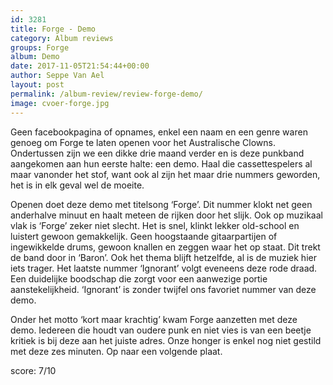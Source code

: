 ```yaml
---
id: 3281
title: Forge - Demo
category: Album reviews
groups: Forge
album: Demo
date: 2017-11-05T21:54:44+00:00
author: Seppe Van Ael
layout: post
permalink: /album-review/review-forge-demo/
image: cvoer-forge.jpg
---
```

Geen facebookpagina of opnames, enkel een naam en een genre waren genoeg om Forge te laten openen voor het Australische Clowns. Ondertussen zijn we een dikke drie maand verder en is deze punkband aangekomen aan hun eerste halte: een demo. Haal die cassettespelers al maar vanonder het stof, want ook al zijn het maar drie nummers geworden, het is in elk geval wel de moeite.

Openen doet deze demo met titelsong ‘Forge’. Dit nummer klokt net geen anderhalve minuut en haalt meteen de rijken door het slijk. Ook op muzikaal vlak is ‘Forge’ zeker niet slecht. Het is snel, klinkt lekker old-school en luistert gewoon gemakkelijk. Geen hoogstaande gitaarpartijen of ingewikkelde drums, gewoon knallen en zeggen waar het op staat. Dit trekt de band door in ‘Baron’. Ook het thema blijft hetzelfde, al is de muziek hier iets trager. Het laatste nummer ‘Ignorant’ volgt eveneens deze rode draad. Een duidelijke boodschap die zorgt voor een aanwezige portie aanstekelijkheid. ‘Ignorant’ is zonder twijfel ons favoriet nummer van deze demo.

Onder het motto ‘kort maar krachtig’ kwam Forge aanzetten met deze demo. Iedereen die houdt van oudere punk en niet vies is van een beetje kritiek is bij deze aan het juiste adres. Onze honger is enkel nog niet gestild met deze zes minuten. Op naar een volgende plaat.

score: 7/10

